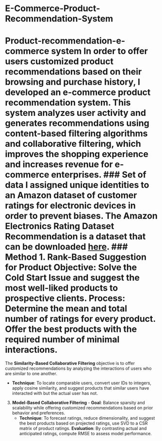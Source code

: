 # E-Commerce-Product-Recommendation-System
# Product-recommendation-e-commerce system In order to offer users customized product recommendations based on their browsing and purchase history, I developed an e-commerce product recommendation system. This system analyzes user activity and generates recommendations using content-based filtering algorithms and collaborative filtering, which improves the shopping experience and increases revenue for e-commerce enterprises. ### Set of data I assigned unique identities to an Amazon dataset of customer ratings for electronic devices in order to prevent biases. The Amazon Electronics Rating Dataset Recommendation is a dataset that can be downloaded [here](https://www.kaggle.com/datasets/vibivij/download?datasetVersionNumber=1). ### Method 1. **Rank-Based Suggestion for Product** **Objective**: Solve the Cold Start Issue and suggest the most well-liked products to prospective clients. **Process**: Determine the mean and total number of ratings for every product. Offer the best products with the required number of minimal interactions.
The **Similarity-Based Collaborative Filtering** objective is to offer customized recommendations by analyzing the interactions of users who are similar to one another.
   - **Technique**: To locate comparable users, convert user IDs to integers, apply cosine similarity, and suggest products that similar users have interacted with but the actual user has not.

3. **Model-Based Collaborative Filtering** - **Goal**: Balance sparsity and scalability while offering customized recommendations based on prior behavior and preferences.
   - **Technique**: To forecast ratings, reduce dimensionality, and suggest the best products based on projected ratings, use SVD to a CSR matrix of product ratings.
   **Evaluation**: By contrasting actual and anticipated ratings, compute RMSE to assess model performance.
